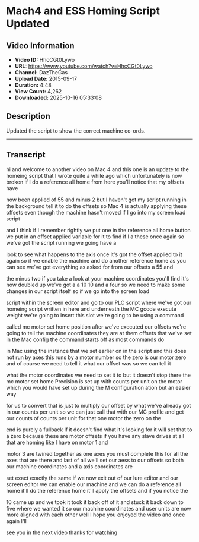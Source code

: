 # Mach4 and ESS Homing Script Updated

## Video Information

- **Video ID:** HhcCGt0Lywo
- **URL:** https://www.youtube.com/watch?v=HhcCGt0Lywo
- **Channel:** DazTheGas
- **Upload Date:** 2015-09-17
- **Duration:** 4:48
- **View Count:** 4,262
- **Downloaded:** 2025-10-16 05:33:08

## Description

Updated the script to show the correct machine co-ords.

---

## Transcript

hi and welcome to another video on Mac 4 and this one is an update to the homeing script that I wrote quite a while ago which unfortunately is now broken if I do a reference all home from here you'll notice that my offsets have

now been applied of 55 and minus 2 but I haven't got my script running in the background tell it to do the offsets so Mac 4 is actually applying these offsets even though the machine hasn't moved if I go into my screen load script

and I think if I remember rightly we put one in the reference all home button we put in an offset applied variable for it to find if I a these once again so we've got the script running we going have a

look to see what happens to the axis once it's got the offset applied to it again so if we enable the machine and do another reference home as you can see we've got everything as asked for from our offsets a 55 and

the minus two if you take a look at your machine coordinates you'll find it's now doubled up we've got a a 10 10 and a four so we need to make some changes in our script itself so if we go into the screen load

script within the screen editor and go to our PLC script where we've got our homeing script written in here and underneath the MC gcode execute weight we're going to insert this slot we're going to be using a command

called mc motor set home position after we've executed our offsets we're going to tell the machine coordinates they are at them offsets that we've set in the Mac config the command starts off as most commands do

in Mac using the instance that we set earlier on in the script and this does not run by axes this runs by a motor number so the zero is our motor zero and of course we need to tell it what our offset was so we can tell it

what the motor coordinates we need to set it to but it doesn't stop there the mc motor set home Precision is set up with counts per unit on the motor which you would have set up during the M configuration ation but an easier way

for us to convert that is just to multiply our offset by what we've already got in our counts per unit so we can just call that with our MC profile and get our counts of counts per unit for that one motor the zero on the

end is purely a fullback if it doesn't find what it's looking for it will set that to a zero because these are motor offsets if you have any slave drives at all that are homing like I have on motor 1 and

motor 3 are twined together as one axes you must complete this for all the axes that are there and last of all we'll set our aess to our offsets so both our machine coordinates and a axis coordinates are

set exact exactly the same if we now exit out of our lure editor and our screen editor we can enable our machine and we can do a reference all home it'll do the reference home it'll apply the offsets and if you notice the

10 came up and we took it took it back off of it and stuck it back down to five where we wanted it so our machine coordinates and user units are now more aligned with each other well I hope you enjoyed the video and once again I'll

see you in the next video thanks for watching

